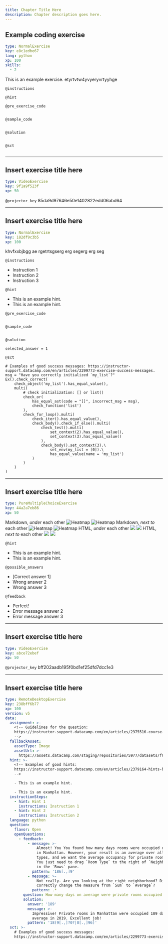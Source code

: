 ```yaml
---
title: Chapter Title Here
description: Chapter description goes here.
---
```


## Example coding exercise

```yaml
type: NormalExercise
key: e8c1edbe67
lang: python
xp: 100
skills:
  - 2
```

This is an example exercise. etyrtvtw4yvyeryvrtyyhge

`@instructions`


`@hint`


`@pre_exercise_code`
```{python}

```

`@sample_code`
```{python}

```

`@solution`
```{python}

```

`@sct`
```{python}

```

---

## Insert exercise title here

```yaml
type: VideoExercise
key: 9f1a9f523f
xp: 50
```

`@projector_key`
85da9d97646e50e1402822edd06abd64

---

## Insert exercise title here

```yaml
type: NormalExercise
key: 182df9c3b5
xp: 100
```

<!-- Guidelines for contexts: https://instructor-support.datacamp.com/en/articles/2375526-course-coding-exercises. -->
khvfxxbjbgg ae rgetrtsgserg erg segerg erg seg

`@instructions`
<!-- Guidelines for instructions https://instructor-support.datacamp.com/en/articles/2375526-course-coding-exercises. -->
- Instruction 1
- Instruction 2
- Instruction 3

`@hint`
<!-- Examples of good hints: https://instructor-support.datacamp.com/en/articles/2379164-hints-best-practices. -->
- This is an example hint.
- This is an example hint.

`@pre_exercise_code`
```{python}

```

`@sample_code`
```{python}

```

`@solution`
```{python}
selected_answer = 1
```

`@sct`
```{python}
# Examples of good success messages: https://instructor-support.datacamp.com/en/articles/2299773-exercise-success-messages.
msg = "Have you correctly initialized `my_list`?"
Ex().check_correct(
    check_object('my_list').has_equal_value(),
    multi(
        # check initialization: [] or list()
        check_or(
            has_equal_ast(code = "[]", incorrect_msg = msg),
            check_function('list')
        ),
        check_for_loop().multi(
            check_iter().has_equal_value(),
            check_body().check_if_else().multi(
                check_test().multi(
                    set_context(2).has_equal_value(),
                    set_context(3).has_equal_value()
                ),
                check_body().set_context(3).\
                    set_env(my_list = [0]).\
                    has_equal_value(name = 'my_list')
            )
        )
    )
)
```

---

## Insert exercise title here

```yaml
type: PureMultipleChoiceExercise
key: 44a2a7eb86
xp: 50
```

Markdown, *under* each other
![Heatmap](https://assets.datacamp.com/production/repositories/5634/datasets/e6986ae6c567536983298eaf3a1f4b3e8d8a2cac/heatmap.png)
![Heatmap](https://assets.datacamp.com/production/repositories/5634/datasets/e6986ae6c567536983298eaf3a1f4b3e8d8a2cac/heatmap.png)
Markdown, *next to* each other
![Heatmap](https://assets.datacamp.com/production/repositories/5634/datasets/e6986ae6c567536983298eaf3a1f4b3e8d8a2cac/heatmap.png) ![Heatmap](https://assets.datacamp.com/production/repositories/5634/datasets/e6986ae6c567536983298eaf3a1f4b3e8d8a2cac/heatmap.png)
HTML, *under* each other
<img src="https://assets.datacamp.com/production/repositories/5634/datasets/e6986ae6c567536983298eaf3a1f4b3e8d8a2cac/heatmap.png">
<img src="https://assets.datacamp.com/production/repositories/5634/datasets/e6986ae6c567536983298eaf3a1f4b3e8d8a2cac/heatmap.png">
HTML, *next to* each other
<img src="https://assets.datacamp.com/production/repositories/5634/datasets/e6986ae6c567536983298eaf3a1f4b3e8d8a2cac/heatmap.png" > <img src="https://assets.datacamp.com/production/repositories/5634/datasets/e6986ae6c567536983298eaf3a1f4b3e8d8a2cac/heatmap.png" >

`@hint`
<!-- Examples of good hints: https://instructor-support.datacamp.com/en/articles/2379164-hints-best-practices. -->
- This is an example hint.
- This is an example hint.

`@possible_answers`
- [Correct answer 1]
- Wrong answer 2
- Wrong answer 3

`@feedback`
<!-- Examples of good feedback messages: https://instructor-support.datacamp.com/en/articles/2299773-exercise-success-messages.  -->
- Perfect!
- Error message answer 2
- Error message answer 3

---

## Insert exercise title here

```yaml
type: VideoExercise
key: abce72ebef
xp: 50
```

`@projector_key`
bff202aadb195f0bd1ef25dfd7dcc1e3

---

## Insert exercise title here

```yaml
type: RemoteDesktopExercise
key: 238bff6b77
xp: 100
version: v5
data:
  assignment: >-
    <!-- Guidelines for the question:
    https://instructor-support.datacamp.com/en/articles/2375516-course-multiple-choice-exercises.
    -->
  fallbackAsset:
    assetType: Image
    assetUrl: >-
      https://assets.datacamp.com/staging/repositories/5977/datasets/f95bb1704da8564eae958d853c5f8e3aceeda550/world_image_binary.jpg
  hint: >-
    <!-- Examples of good hints:
    https://instructor-support.datacamp.com/en/articles/2379164-hints-best-practices.
    -->

    - This is an example hint.

    - This is an example hint.
  instructionSteps:
    - hint: Hint 1
      instructions: Instruction 1
    - hint: Hint 2
      instructions: Instruction 2
  language: python
  question:
    flavor: Open
    openQuestions:
      - feedback:
          - message: >-
              Almost! You You found how many days rooms were occupied on average
              in Manhattan. However, your result is an average over all room
              types, and we want the average occupancy for private rooms only.
              You just need to drag `Room Type` to the right of `Neighborhood`
              in the `Rows` pane.
            pattern: '186[.,]9'
          - message: >-
              Not really. Are you looking at the right neighborhood? Did you
              correctly change the measure from `Sum` to `Average`?
            pattern: .*
        question: How many days on average were private rooms occupied in Manhattan?
        solution:
          answer: '189'
          message: >-
            Impressive! Private rooms in Manhattan were occupied 189 days on
            average in 2019. Excellent job!
          pattern: '18(9[.,]?0?|8[.,]96)'
  sct: >-
    # Examples of good success messages:
    https://instructor-support.datacamp.com/en/articles/2299773-exercise-success-messages.
```

